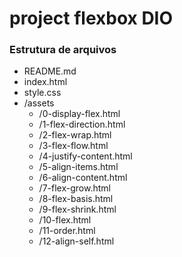 # project flexbox DIO

### Estrutura de arquivos

- README.md
- index.html
- style.css
 - /assets
    - /0-display-flex.html
    - /1-flex-direction.html
    - /2-flex-wrap.html
    - /3-flex-flow.html
    - /4-justify-content.html
    - /5-align-items.html
    - /6-align-content.html
    - /7-flex-grow.html
    - /8-flex-basis.html
    - /9-flex-shrink.html
    - /10-flex.html
    - /11-order.html
    - /12-align-self.html

